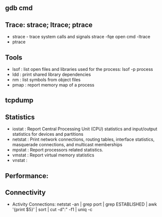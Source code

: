 ## gdb cmd

## Trace:  strace; ltrace; ptrace
- strace - trace system calls and signals
   strace -fqe open cmd
 -ltrace
 - ptrace

## Tools 
- lsof : list open files and libraries used for the process:  lsof -p process
- ldd : print shared library dependencies
- nm : list symbols from object files
- pmap :  report memory map of a process

## tcpdump

## Statistics
- iostat : Report Central Processing Unit (CPU) statistics and input/output statistics for devices and partitions
- netstat : Print network connections, routing tables, interface statistics, masquerade connections, and multicast memberships
- mpstat : Report processors related statistics.
- vmstat : Report virtual memory statistics
- vnstat : 

## Performance:


## Connectivity
- Activity Connections: netstat -an | grep port | grep ESTABLISHED | awk '{print $5}' | sort | cut -d":" -f1 | uniq -c

